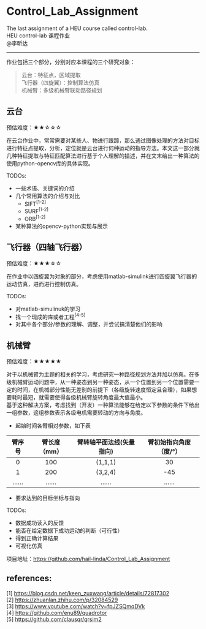 # Control_Lab_Assignment

The last assignment of a HEU course called control-lab.  
HEU control-lab 课程作业  
@李昕达

----

作业包括三个部分，分别对应本课程的三个研究对象：

> 云台：特征点，区域提取  
> 飞行器（四旋翼）：控制算法仿真  
> 机械臂：多级机械臂联动路径规划


## 云台

预估难度：★★☆☆☆

在云台作业中，常常需要对某些人、物进行跟踪，那么通过图像处理的方法对目标进行特征点提取，分析，定位就是云台进行何种运动的指导方法。本文这一部分就几种特征提取与特征匹配算法进行基于个人理解的描述，并在文末给出一种算法的使用python-opencv库的具体实现。 

TODOs:

- 一些术语、关键词的介绍
- 几个常用算法的介绍与对比
     - SIFT<sup>[1-2]</sup>
     - SURF<sup>[1-2]</sup>
     - ORB<sup>[1-2]</sup>
- 某种算法的opencv-python实现与展示


## 飞行器（四轴飞行器）

预估难度：★★★☆☆

在作业中以四旋翼为对象的部分，考虑使用matlab-simulink进行四旋翼飞行器的运动仿真，进而进行控制仿真。  

TODOs:

- 对matlab-simulinuk的学习  
- 找一个现成的库或者工程<sup>[4-5]</sup>  
- 对其中各个部分/参数的理解、调整，并尝试搞清楚他们的影响

## 机械臂

预估难度：★★★★★

对于以机械臂为主题的相关的学习，考虑研究一种路径规划方法并加以仿真。在多级机械臂运动问题中，从一种姿态到另一种姿态，从一个位置到另一个位置需要一定的时间，在机械部分性能无差别的前提下（各级旋转速度恒定且合理），如果想要耗时最短，就需要使得各级机械臂旋转角度最大值最小。  
基于这种解决方案，考虑找到（开发）一种算法能够在给定以下参数的条件下给出一组参数，这组参数表示各级电机需要转动的方向与角度。

- 起始时间各臂相对参数，如下表

| 臂序号 | 臂长度（mm） | 臂转轴平面法线(矢量指向) | 臂初始指向角度（度/°） |
| :------: | :------: | :------: | :------: |
| 0 | 100 | (1,1,1) | 30 |
| 1 | 200 | (3,2,4) | -45 |
| …… | …… | …… | …… |

- 要求达到的目标坐标与指向 

TODOs:

- 数据成功读入的反馈  
- 能否在给定数据下成功运动的判断（可行性）  
- 得到正确计算结果  
- 可视化仿真  

项目地址：https://github.com/hail-linda/Control_Lab_Assignment

## references:

[1] https://blog.csdn.net/keen_zuxwang/article/details/72817302  
[2] https://zhuanlan.zhihu.com/p/32084529  
[3] https://www.youtube.com/watch?v=fpJZSQmqDVk  
[4] https://github.com/enu89/quadrotor  
[5] https://github.com/clausqr/qrsim2  








